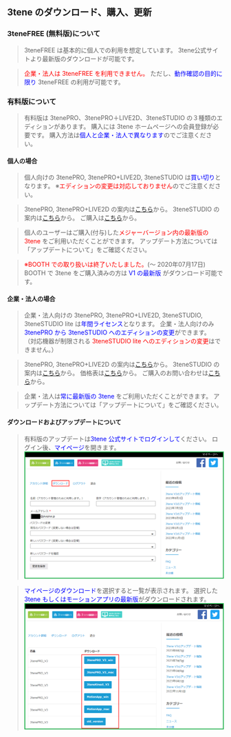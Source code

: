 ## 3tene のダウンロード、購入、更新

### 3teneFREE (無料版)について

>3teneFREE は基本的に個人での利用を想定しています。
>3tene公式サイトより最新版のダウンロードが可能です。

><font color="Red">企業・法人は 3teneFREE を利用できません。</font>
>ただし、<font color="Blue">動作確認の目的に限り</font> 3teneFREE の利用が可能です。


### 有料版について

>有料版は 3tenePRO、3tenePRO＋LIVE2D、3teneSTUDIO の３種類のエディションがあります。
>購入には 3tene ホームページへの会員登録が必要です。
>購入方法は<font color="Blue">個人と企業・法人で異なります</font>のでご注意ください。


#### 個人の場合

>個人向けの 3tenePRO, 3tenePRO+LIVE2D, 3teneSTUDIO は<font color="Blue">買い切り</font>となります。
>※<font color="Red">エディションの変更は対応しておりません</font>のでご注意ください。

>3tenePRO, 3tenePRO+LIVE2D の案内は<a href="https://3tene.com/pro/" target="_blank">こちら</a>から。
>3teneSTUDIO の案内は<a href="https://3tene.com/studio/" target="_blank">こちら</a>から。
>ご購入は<a href="https://3tene.com/series_purchase/" target="_blank">こちら</a>から。

>個人のユーザーはご購入(付与)した<font color="Red">メジャーバージョン内の最新版の 3tene</font> をご利用いただくことができます。
>アップデート方法については「アップデートについて」をご確認ください。

><font color="Red">※BOOTH での取り扱いは終了いたしました。</font>(～ 2020年07月17日)
>BOOTH で 3tene をご購入済みの方は <font color="Blue">V1 の最新版</font> がダウンロード可能です。


#### 企業・法人の場合

>企業・法人向けの 3tenePRO, 3tenePRO+LIVE2D, 3teneSTUDIO, 3teneSTUDIO lite は<font color="Blue">年間ライセンス</font>となります。
>企業・法人向けのみ <font color="Blue">3tenePRO から 3teneSTUDIO へのエディションの変更</font>ができます。
>（対応機器が制限される <font color="Red">3teneSTUDIO lite へのエディションの変更</font>はできません。）

>3tenePRO, 3tenePRO+LIVE2D の案内は<a href="https://3tene.com/pro/" target="_blank">こちら</a>から。
>3teneSTUDIO の案内は<a href="https://3tene.com/studio/" target="_blank">こちら</a>から。
>価格表は<a href="https://3tene.com/pro_company/" target="_blank">こちら</a>から。
>ご購入のお問い合わせは<a href="https://3tene.com/contact/" target="_blank">こちら</a>から。

>企業・法人は<font color="Blue">常に最新版の 3tene</font> をご利用いただくことができます。
>アップデート方法については「アップデートについて」をご確認ください。


#### ダウンロードおよびアップデートについて

>有料版のアップデートは<font color="Blue">3tene 公式サイトでログインして</font>ください。
>ログイン後、<font color="Blue">マイページ</font>を開きます。
![画像](image/buy3tene_1.png "")

><font color="Blue">マイページのダウンロード</font>を選択すると一覧が表示されます。
>選択した <font color="Blue">3tene もしくはモーションアプリの最新版</font>がダウンロードされます。
![画像](image/buy3tene_2.png "")
